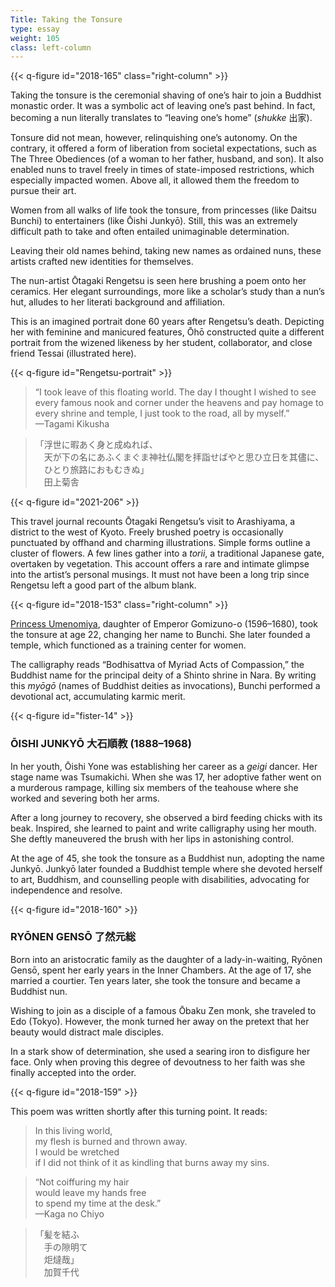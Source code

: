 ```yaml
---
Title: Taking the Tonsure
type: essay
weight: 105
class: left-column
---
```


{{< q-figure id="2018-165" class="right-column" >}}

Taking the tonsure is the ceremonial shaving of one’s hair to join a Buddhist monastic order. It was a symbolic act of leaving one’s past behind. In fact, becoming a nun literally translates to “leaving one’s home” (*shukke* 出家).

Tonsure did not mean, however, relinquishing one’s autonomy. On the contrary, it offered a form of liberation from societal expectations, such as The Three Obediences (of a woman to her father, husband, and son). It also enabled nuns to travel freely in times of state-imposed restrictions, which especially impacted women. Above all, it allowed them the freedom to pursue their art.

Women from all walks of life took the tonsure, from princesses (like Daitsu Bunchi) to entertainers (like Ōishi Junkyō). Still, this was an extremely difficult path to take and often entailed unimaginable determination.

Leaving their old names behind, taking new names as ordained nuns, these artists crafted new identities for themselves.

The nun-artist Ōtagaki Rengetsu is seen here brushing a poem onto her ceramics. Her elegant surroundings, more like a scholar’s study than a nun’s hut, alludes to her literati background and affiliation.

This is an imagined portrait done 60 years after Rengetsu’s death. Depicting her with feminine and manicured features, Ōhō constructed quite a different portrait from the wizened likeness by her student, collaborator, and close friend Tessai (illustrated here).

{{< q-figure id="Rengetsu-portrait" >}}

>“I took leave of this floating world. The day I thought I wished to see every famous nook and corner under the heavens and pay homage to every shrine and temple, I just took to the road, all by myself.”<br />
>—Tagami Kikusha

>「浮世に暇あく身と成ぬれば、<br />
>&#12288;天が下の名にあふくまぐま神社仏閣を拝詣せばやと思ひ立日を其儘に、<br />
>&#12288;ひとり旅路におもむきぬ」<br />
>&#12288;田上菊舎

<div class="spacer spacer-200"></div>

{{< q-figure id="2021-206" >}}

This travel journal recounts Ōtagaki Rengetsu’s visit to Arashiyama, a district to the west of Kyoto. Freely brushed poetry is occasionally punctuated by offhand and charming illustrations. Simple forms outline a cluster of flowers. A few lines gather into a *torii*, a traditional Japanese gate, overtaken by vegetation. This account offers a rare and intimate glimpse into the artist’s personal musings. It must not have been a long trip since Rengetsu left a good part of the album blank.

{{< q-figure id="2018-153" class="right-column" >}}

[Princess Umenomiya](/nameofpage/#idname), daughter of Emperor Gomizuno-o (1596–1680), took the tonsure at age 22, changing her name to Bunchi. She later founded a temple, which functioned as a training center for women.

The calligraphy reads “Bodhisattva of Myriad Acts of Compassion,” the Buddhist name for the principal deity of a Shinto shrine in Nara. By writing this *myōgō* (names of Buddhist deities as invocations), Bunchi performed a devotional act, accumulating karmic merit.

{{< q-figure id="fister-14" >}}

### ŌISHI JUNKYŌ 大石順教 (1888–1968)

In her youth, Ōishi Yone was establishing her career as a *geigi* dancer. Her stage name was Tsumakichi. When she was 17, her adoptive father went on a murderous rampage, killing six members of the teahouse where she worked and severing both her arms.

After a long journey to recovery, she observed a bird feeding chicks with its beak. Inspired, she learned to paint and write calligraphy using her mouth. She deftly maneuvered the brush with her lips in astonishing control.

At the age of 45, she took the tonsure as a Buddhist nun, adopting the name Junkyō. Junkyō later founded a Buddhist temple where she devoted herself to art, Buddhism, and counselling people with disabilities, advocating for independence and resolve.

{{< q-figure id="2018-160" >}}

### RYŌNEN GENSŌ 了然元総

Born into an aristocratic family as the daughter of a lady-in-waiting, Ryōnen Gensō, spent her early years in the Inner Chambers. At the age of 17, she married a courtier. Ten years later, she took the tonsure and became a Buddhist nun.

Wishing to join as a disciple of a famous Ōbaku Zen monk, she traveled to Edo (Tokyo). However, the monk turned her away on the pretext that her beauty would distract male disciples.

In a stark show of determination, she used a searing iron to disfigure her face. Only when proving this degree of devoutness to her faith was she finally accepted into the order.

{{< q-figure id="2018-159" >}}

This poem was written shortly after this turning point. It reads:

>In this living world,<br />
>my flesh is burned and thrown away.<br />
>I would be wretched<br />
>if I did not think of it as kindling that burns away my sins.<br />

>“Not coiffuring my hair<br />
>would leave my hands free<br />
>to spend my time at the desk.”<br />
>—Kaga no Chiyo<br />



>「髪を結ふ<br />
>&#12288;手の隙明て　<br />
>&#12288;炬燵哉」<br />
>&#12288;加賀千代



